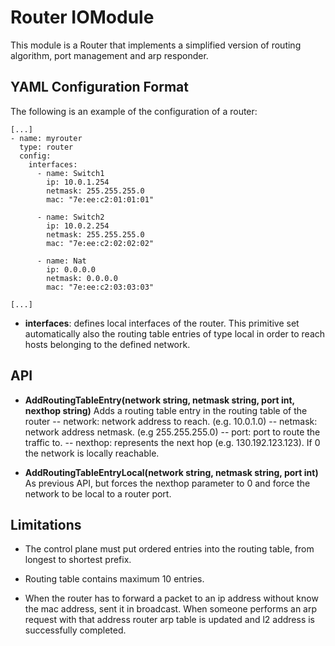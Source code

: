 # Router IOModule

This module is a Router that implements a simplified version of routing algorithm, port management and arp responder.

## YAML Configuration Format

The following is an example of the configuration of a router:
```
[...]
- name: myrouter
  type: router
  config:
    interfaces:
      - name: Switch1
        ip: 10.0.1.254
        netmask: 255.255.255.0
        mac: "7e:ee:c2:01:01:01"

      - name: Switch2
        ip: 10.0.2.254
        netmask: 255.255.255.0
        mac: "7e:ee:c2:02:02:02"

      - name: Nat
        ip: 0.0.0.0
        netmask: 0.0.0.0
        mac: "7e:ee:c2:03:03:03"

[...]
```

 - **interfaces**: defines local interfaces of the router. This primitive set automatically also the routing table entries of type local in order to reach hosts belonging to the defined network.

## API

- **AddRoutingTableEntry(network string, netmask string, port int, nexthop string)**
Adds a routing table entry in the routing table of the router
-- network: network address to reach. (e.g. 10.0.1.0)
-- netmask: network address netmask. (e.g 255.255.255.0)
-- port: port to route the traffic to.
-- nexthop: represents the next hop (e.g. 130.192.123.123). If 0 the network is locally reachable.

- **AddRoutingTableEntryLocal(network string, netmask string, port int)**
As previous API, but forces the nexthop parameter to 0 and force the network to be local to a router port.


## Limitations
- The control plane must put ordered entries into the routing table, from longest to shortest prefix.

- Routing table contains maximum 10 entries.

- When the router has to forward a packet to an ip address without know the mac address, sent it in broadcast. When someone performs an arp request with that address router arp table is updated and l2 address is successfully completed.
